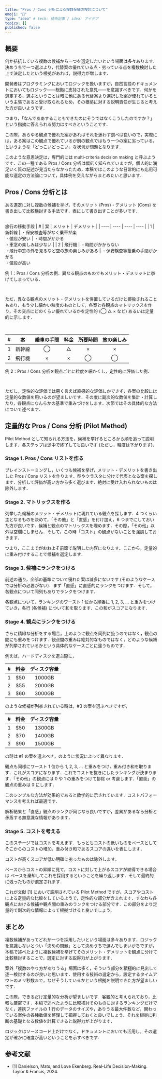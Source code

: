 ```yaml
---
title: "Pros / Cons 分析による複数候補の検討について"
emoji: "👻"
type: "idea" # tech: 技術記事 / idea: アイデア
topics: []
published: false
---
```


## 概要
何か拮抗している複数の候補から一つを選定したいという場面は多々あります．決めうちで一つ選ぶより，代替案の優れている点・劣っている点を複数検討した上で決定したという根拠があれば，説得力が増します．

開発者はプログラミングにおいてロジックを扱いますが，自然言語のドキュメントにおいてもロジック——根拠に支持された意見——を意識すべきです．何かを選定する，選ぶということは暗に他にある代替案より選択した案が優れているという主張であると受け取られるため，その根拠に対する説明責任が生じると考えた方が良いようです．

つまり，「なんでああすることもできたのにそうではなくこうしたのですか？」という指摘に答えられる努力はすべきということです．

この際，あらゆる観点で優れた案があればそれを迷わず選べば良いので，実際には，ある案はこの観点で優れているが別の観点ではもう一つの案に劣っている，というような「どっこいどっこい」な状況が問題となります．

このような意思決定は，専門的には multi-criteria decision making と呼ぶようです．この一種である Pros / Cons 分析は幅広く知られていますが，個人的に満足いく質の記述が見当たらなかったため，本稿ではこのような日常的にも応用可能な選定の方法論について，具体例を交えながらまとめたいと思います．

## Pros / Cons 分析とは
ある選定に対し複数の候補を挙げ，そのメリット (Pros)・デメリット (Cons) を書き出して比較検討する手法です．表にして書き出すことが多いです．

<br />
旅行の移動手段
| # | 案 | メリット | デメリット |
| ---- | ---- | ---- | ---- |
| 1 | 新幹線 | ・保安検査等がなく乗車が楽 <br /> ・値段が安い | ・時間がかかる <br /> ・車窓の楽しみは少ない |
| 2 | 飛行機 | ・時間がかからない <br /> ・飛行中窓の外を見るなど空の旅の楽しみがある | ・保安検査等搭乗の手間がかかる <br />・値段が高い

例 1：Pros / Cons 分析の例．異なる観点のものでもメリット・デメリットに挙げてしまっている．

<br />

ただ，異なる観点のメリット・デメリットを併置しているだけと揶揄されることもあり，もう少し細かい粒度のものとして，各案と各観点のマトリックスを作り，その交点にどのくらい優れているかを定性的 (◯ △ × など) あるいは定量的に示します．

<br />

| # | 案 | 乗車の手間 | 料金 | 所要時間 | 旅の楽しみ |
| ---- | ---- | :----: | :----: | :----: | :----: |
| 1 | 新幹線 | ◯ | △ | × | × |
| 2 | 飛行機 | × | × | ◯ | ◯ |

例 2：Pros / Cons 分析を観点ごとに粒度を細かくし，定性的に評価した例．

<br />

ただし，定性的な評価では悪く言えば直感的な評価しかできず，各案の比較には定量的な数値を用いるのが望ましいです．その度に副次的な数値を集計・計算したり，各観点になんらかの基準で重みづけをします．次節ではその具体的な方法について述べます．

## 定量的な Pros / Cons 分析 (Pilot Method)
Pilot Method として知られる方法を，候補を挙げるところから順を追って説明します．各ステップは途中で終了しても良いです (ただし，精度は下がります)．

### Stage 1. Pros / Cons リストを作る
ブレインストーミングし，いくつも候補を挙げ，メリット・デメリットを書き出した Pros / Cons リストを作ります．型やクラスタに分けて代表となる案を探します．分析して評価が高い方から多く選びます．絶対に受け入れられないものは除外します．

### Stage 2. マトリックスを作る
列挙した候補のメリット・デメリットに現れている観点を探します．4 つくらい主となるものを決めて，「その他」と「直感」を付け加え，6 つまでにしておいた方が良いです．候補と観点のマトリックスを埋めます．その際，「その他」以外は空欄にしません．そして，この時「コスト」の観点がないことを強調しておきます．

つまり，ここまでがおおよそ前節で説明した内容になります．ここから，定量的に重み付けすることで候補を選定します．

### Stage 3. 候補にランクをつける
前述の通り，全部の基準について優れた案は滅多にないです (そのようなケースでは分析の必要がない)．まず「直感」に直感的にランクをつけます．そして，各観点について同列もありでランクをつけます．

各観点について，ランキングのワースト 1 位から順番に 1, 2, 3, ... と重みをつけていき，各行 (各候補) について和を取ります．この和がスコアになります．

### Stage 4. 観点にランクをつける
さらに精緻な分析をする場合，上のように観点を同列に扱うのではなく，観点の間にも重みをつけます．観点間の重みは絶対的なものではなく，どのような候補が列挙されているかという具体的なケースごとに違うものです．

例えば，ハードディスクを選ぶ際に，

| # | 料金 | ディスク容量 |
| ---- | :----: | :----: |
| 1 | $50 | 1000GB |
| 2 | $55 | 2000GB |
| 3 | $60 | 3000GB |

のような候補が列挙されている時は，#3 の案を選ぶべきですが，

| # | 料金 | ディスク容量 |
| ---- | :----: | :----: |
| 1 | $50 | 1300GB |
| 2 | $70 | 1400GB |
| 3 | $90 | 1500GB |

の時は #1 の案を選ぶべき，のように状況によって異なります．

観点も同様にワースト 1 位から 1, 2, 3, ... と重みをつけ，重み付き和を取ります．これがスコアになります．これでコストを抜きにしたランキングが決まります．「その他」の観点には 0 や 1 の重みをつけて排除 or 考慮します．「直感」の観点の重みは 0 にします．

このシンプルな方法が効果的であると数学的に示されています．コストパフォーマンスを考えれば最適です．

解析結果と「直感」観点のランクが同じなら良いですが，差異があるなら分析と矛盾する無意識な情報があります．

### Stage 5. コストを考える
このステージではコストを考えます．もっともコストの低いものをベースとしてそこからのコストの増加，重み付き和であるスコアの違いを表にします．

コストが高くスコアが低い明確に劣ったものは除外します．

ベースからコストの昇順に見て，コストに対して上がるスコアが納得できる場合は ベースを棄却してこれを採用するということを繰り返します．そして最終的に残ったものが選定されます．

これが文献 [1] において説明されている Pilot Method ですが，スコアやコストによる定量的な比較をしているようで，定性的な部分が含まれます．すなわち各観点における候補や観点間の重みのランクをつける部分です．この部分をより定量的で副次的な情報によって根拠づけると良いでしょう．

## まとめ
複数候補があってどれか一つを採用したいという場面は多々あります．ロジックを意識しないとつい「決めの問題」として決めうちで選んでしまいがちですが，本稿で述べたように複数候補を挙げてそのメリット・デメリットを観点に分けて比較検討することで，選定に対する説得力が上がります．

案外「複数のやり方がありうる」場面は多く，そういう部分を積極的に見出して逐一検討するのが良いと思います．使用する技術の選定から，設定するタイムアウトのミリ秒数まで，なぜそうしているかという根拠を説明できた方が望ましいです．

この際，できるだけ定量的な分析が望ましいです．客観的と考えられており，比較も厳密です．本稿で述べたように比較検討そのものに対するランキングだけでなく，連携ファイルの 1 行のデータのサイズや，ありうる最大件数など，関わっている案件の各種数値を整理して把握しておくと良いでしょう．それを根拠に判断の基礎となる数値を計算できると説得力が上がります．

ロジックはソースコード上だけでなく，ドキュメントにおいても活用し，その選定が確かに確度が高いということを示すべきです．

## 参考文献
- [1] Danielson, Mats, and Love Ekenberg. Real-Life Decision-Making. Taylor & Francis, 2024.